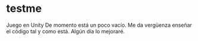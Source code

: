 # testme
Juego en Unity
De momento está un poco vacío.
Me da vergüenza enseñar el código tal y como está.
Algún día lo mejoraré.
